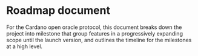 # Roadmap document

For the Cardano open oracle protocol, this document breaks down the project into
milestone that group features in a progressively expanding scope until the
launch version, and outlines the timeline for the milestones at a high level.

